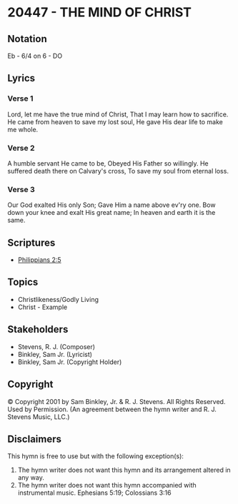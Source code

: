 # 20447 - THE MIND OF CHRIST

## Notation

Eb - 6/4 on 6 - DO

## Lyrics

### Verse 1

Lord, let me have the true mind of Christ, That I may learn how to sacrifice. He came from heaven to save my lost soul, He gave His dear life to make me whole.

### Verse 2

A humble servant He came to be, Obeyed His Father so willingly. He suffered death there on Calvary's cross, To save my soul from eternal loss.

### Verse 3

Our God exalted His only Son; Gave Him a name above ev'ry one. Bow down your knee and exalt His great name; In heaven and earth it is the same.


## Scriptures

- [Philippians 2:5](https://www.biblegateway.com/passage/?search=Philippians%202%3A5)

## Topics

- Christlikeness/Godly Living
- Christ - Example

## Stakeholders

- Stevens, R. J. (Composer)
- Binkley, Sam  Jr. (Lyricist)
- Binkley, Sam  Jr. (Copyright Holder)

## Copyright

© Copyright 2001 by Sam Binkley, Jr. & R. J. Stevens. All Rights Reserved. Used by Permission.
(An agreement between the hymn writer and R. J. Stevens Music, LLC.)

## Disclaimers

This hymn is free to use but with the following exception(s):
1. The hymn writer does not want this hymn and its arrangement altered in any way.
2. The hymn writer does not want this hymn accompanied with instrumental music.
Ephesians 5:19; Colossians 3:16

